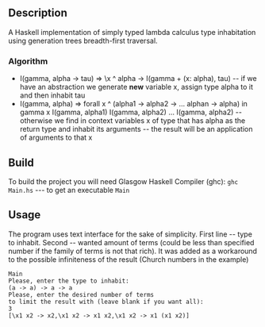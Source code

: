## Description
A Haskell implementation of simply typed lambda calculus type inhabitation using generation trees breadth-first traversal.
### Algorithm
- I(gamma, alpha -> tau) => \x ^ alpha -> I(gamma + (x: alpha), tau) -- if we have an abstraction we generate __new__ variable x, assign type alpha to it and then inhabit tau
- I(gamma, alpha) => forall x ^ (alpha1 -> alpha2 -> ... alphan -> alpha) in gamma x I(gamma, alpha1) I(gamma, alpha2) ... I(gamma, alpha2) -- otherwise we find in context variables x of type that has alpha as the return type and inhabit its arguments -- the result will be an application of arguments to that x
## Build
To build the project you will need Glasgow Haskell Compiler (ghc):
`ghc Main.hs` --- to get an executable `Main`
## Usage
The program uses text interface for the sake of simplicity. 
First line -- type to inhabit. 
Second -- wanted amount of terms (could be less than specified number if the family of terms is not that rich). It was added as a workaround to the possible infiniteness of the result (Church numbers in the example)
```
Main
Please, enter the type to inhabit:
(a -> a) -> a -> a
Please, enter the desired number of terms
to limit the result with (leave blank if you want all):
3
[\x1 x2 -> x2,\x1 x2 -> x1 x2,\x1 x2 -> x1 (x1 x2)]
```
